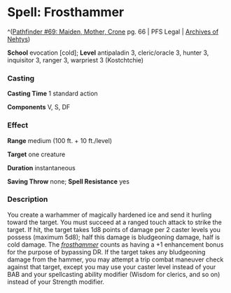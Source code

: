 # Spell: Frosthammer

^([Pathfinder #69: Maiden, Mother, Crone][ss-frosthammer] pg. 66 | PFS Legal | [Archives of Nehtys][sn-frosthammer])

**School** evocation [cold]; **Level** antipaladin 3, cleric/oracle 3, hunter 3, inquisitor 3, ranger 3, warpriest 3 (Kostchtchie)

### Casting

**Casting Time** 1 standard action   

**Components** V, S, DF 

### Effect

**Range** medium (100 ft. + 10 ft./level)  

**Target** one creature  

**Duration** instantaneous   

**Saving Throw** none; **Spell Resistance** yes 

### Description

You create a warhammer of magically hardened ice and send it hurling toward the target. You must succeed at a ranged touch attack to strike the target. If hit, the target takes 1d8 points of damage per 2 caster levels you possess (maximum 5d8); half this damage is bludgeoning damage, half is cold damage. The _[frosthammer]_ counts as having a +1 enhancement bonus for the purpose of bypassing DR. If the target takes any bludgeoning damage from the hammer, you may attempt a trip combat maneuver check against that target, except you may use your caster level instead of your BAB and your spellcasting ability modifier (Wisdom for clerics, and so on) instead of your Strength modifier.

[ss-frosthammer]: http://paizo.com/products/btpy8xbz
[sn-frosthammer]: http://www.archivesofnethys.com/SpellDisplay.aspx?ItemName=Frosthammer
[frosthammer]: http://www.archivesofnethys.com/SpellDisplay.aspx?ItemName=frosthammer